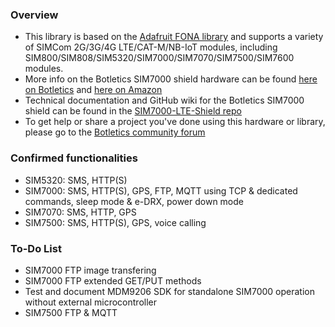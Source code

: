 ### Overview
- This library is based on the [Adafruit FONA library](https://github.com/adafruit/Adafruit_FONA) and supports a variety of SIMCom 2G/3G/4G LTE/CAT-M/NB-IoT modules, including SIM800/SIM808/SIM5320/SIM7000/SIM7070/SIM7500/SIM7600 modules.
- More info on the Botletics SIM7000 shield hardware can be found [here on Botletics](https://www.botletics.com/products/sim7000-shield) and [here on Amazon](https://a.co/d/apOaGUD)
- Technical documentation and GitHub wiki for the Botletics SIM7000 shield can be found in the [SIM7000-LTE-Shield repo](https://github.com/botletics/SIM7000-LTE-Shield)
- To get help or share a project you've done using this hardware or library, please go to the [Botletics community forum](https://forum.botletics.com/)

### Confirmed functionalities
- SIM5320: SMS, HTTP(S)
- SIM7000: SMS, HTTP(S), GPS, FTP, MQTT using TCP & dedicated commands, sleep mode & e-DRX, power down mode
- SIM7070: SMS, HTTP, GPS
- SIM7500: SMS, HTTP(S), GPS, voice calling

### To-Do List
- SIM7000 FTP image transfering
- SIM7000 FTP extended GET/PUT methods
- Test and document MDM9206 SDK for standalone SIM7000 operation without external microcontroller
- SIM7500 FTP & MQTT

